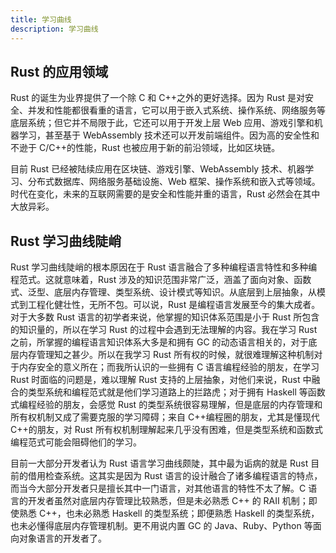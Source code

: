 ```yaml
---
title: 学习曲线
description: 学习曲线
---
```


## Rust 的应用领域

Rust 的诞生为业界提供了一个除 C 和 C++之外的更好选择。因为 Rust 是对安全、并发和性能都很看重的语言，它可以用于嵌入式系统、操作系统、网络服务等底层系统；但它并不局限于此，它还可以用于开发上层 Web 应用、游戏引擎和机器学习，甚至基于 WebAssembly 技术还可以开发前端组件。因为高的安全性和不逊于 C/C++的性能，Rust 也被应用于新的前沿领域，比如区块链。

目前 Rust 已经被陆续应用在区块链、游戏引擎、WebAssembly 技术、机器学习、分布式数据库、网络服务基础设施、Web 框架、操作系统和嵌入式等领域。时代在变化，未来的互联网需要的是安全和性能并重的语言，Rust 必然会在其中大放异彩。

## Rust 学习曲线陡峭

Rust 学习曲线陡峭的根本原因在于 Rust 语言融合了多种编程语言特性和多种编程范式。这就意味着，Rust 涉及的知识范围非常广泛，涵盖了面向对象、函数式、泛型、底层内存管理、类型系统、设计模式等知识。从底层到上层抽象，从模式到工程化健壮性，无所不包。可以说，Rust 是编程语言发展至今的集大成者。对于大多数 Rust 语言的初学者来说，他掌握的知识体系范围是小于 Rust 所包含的知识量的，所以在学习 Rust 的过程中会遇到无法理解的内容。我在学习 Rust 之前，所掌握的编程语言知识体系大多是和拥有 GC 的动态语言相关的，对于底层内存管理知之甚少。所以在我学习 Rust 所有权的时候，就很难理解这种机制对于内存安全的意义所在；而我所认识的一些拥有 C 语言编程经验的朋友，在学习 Rust 时面临的问题是，难以理解 Rust 支持的上层抽象，对他们来说，Rust 中融合的类型系统和编程范式就是他们学习道路上的拦路虎；对于拥有 Haskell 等函数式编程经验的朋友，会感觉 Rust 的类型系统很容易理解，但是底层的内存管理和所有权机制又成了需要克服的学习障碍；来自 C++编程圈的朋友，尤其是懂现代 C++的朋友，对 Rust 所有权机制理解起来几乎没有困难，但是类型系统和函数式编程范式可能会阻碍他们的学习。

目前一大部分开发者认为 Rust 语言学习曲线颇陡，其中最为诟病的就是 Rust 目前的借用检查系统。这其实是因为 Rust 语言的设计融合了诸多编程语言的特点，而当今大部分开发者只是擅长其中一门语言，对其他语言的特性不太了解。C 语言的开发者虽然对底层内存管理比较熟悉，但是未必熟悉 C++ 的 RAII 机制；即使熟悉 C++，也未必熟悉 Haskell 的类型系统；即便熟悉 Haskell 的类型系统，也未必懂得底层内存管理机制。更不用说内置 GC 的 Java、Ruby、Python 等面向对象语言的开发者了。
